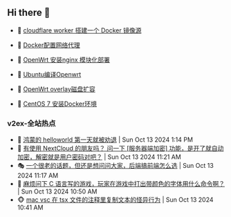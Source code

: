 ## Hi there 👋

<!--
**dkyg666/dkyg666** is a ✨ _special_ ✨ repository because its `README.md` (this file) appears on your GitHub profile.

Here are some ideas to get you started:

- 🔭 I’m currently working on ...
- 🌱 I’m currently learning ...
- 👯 I’m looking to collaborate on ...
- 🤔 I’m looking for help with ...
- 💬 Ask me about ...
- 📫 How to reach me: ...
- 😄 Pronouns: ...
- ⚡ Fun fact: ...
-->

<!-- BLOG-POST-LIST:START -->
- 🦩 [cloudflare worker 搭建一个 Docker 镜像源](http://blog.1996099.xyz/archives/cloudflare-worker-da-jian-yi-ge-docker-jing-xiang-zhan) 

- 🚦 [Docker配置网络代理](http://blog.1996099.xyz/archives/dockerpei-zhi-wang-luo-dai-li) 

- 🫶 [OpenWrt 安装nginx 模块化部署](http://blog.1996099.xyz/archives/openwrt-an-zhuang-nginx-mo-kuai-hua-bu-shu) 

- 🦄 [Ubuntu编译Openwrt](http://blog.1996099.xyz/archives/ubuntuzi-bian-yi-openwrt) 

- 🐻 [OpenWrt overlay磁盘扩容](http://blog.1996099.xyz/archives/openwrt-overlay) 

- 🤖 [CentOS 7 安装Docker环境](http://blog.1996099.xyz/archives/centos-docker) 
<!-- BLOG-POST-LIST:END -->

### v2ex-全站热点
<!-- v2ex:START -->
- 🥸 [鸿蒙的 helloworld 第一天就被劝退](https://www.v2ex.com/t/1079871#reply1) | Sun Oct 13 2024 1:14 PM
- 🤗 [有使用 NextCloud 的朋友吗？ 问一下 [服务器端加密] 功能，是开了就自动加密，解密就是用户密码对吧？](https://www.v2ex.com/t/1079852#reply1) | Sun Oct 13 2024 11:21 AM
- 🎭 [一个很老的话题，但还是想问问大家，后端搞前端怎么选](https://www.v2ex.com/t/1079848#reply10) | Sun Oct 13 2024 11:17 AM
- 🥷 [麻烦问下 C 语言写的游戏，玩家在游戏中打出带颜色的字体用什么命令啊？](https://www.v2ex.com/t/1079845#reply3) | Sun Oct 13 2024 10:50 AM
- 🐵 [mac vsc 在 tsx 文件的注释里复制文本的怪异行为](https://www.v2ex.com/t/1079842#reply0) | Sun Oct 13 2024 10:41 AM<!-- v2ex:END -->

